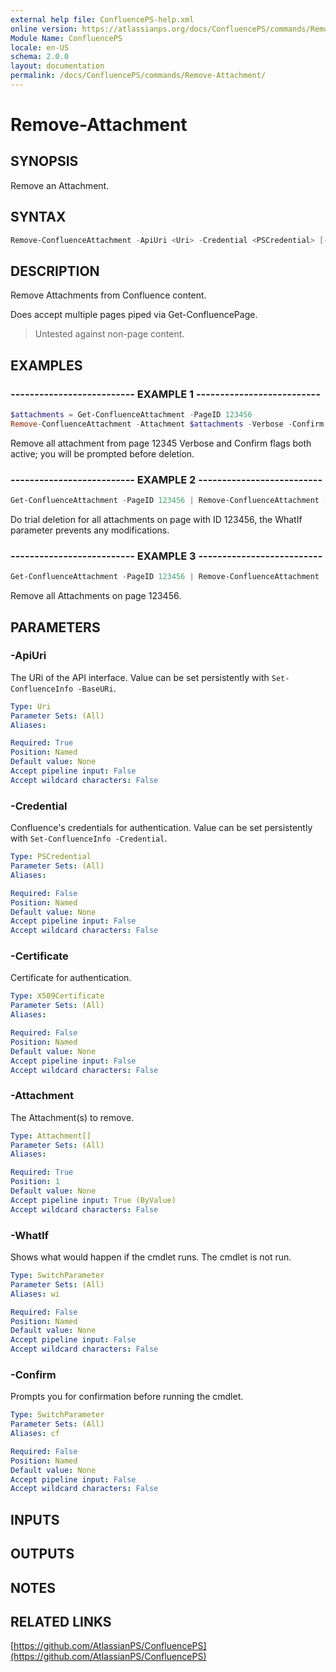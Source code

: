 ```yaml
---
external help file: ConfluencePS-help.xml
online version: https://atlassianps.org/docs/ConfluencePS/commands/Remove-Attachment/
Module Name: ConfluencePS
locale: en-US
schema: 2.0.0
layout: documentation
permalink: /docs/ConfluencePS/commands/Remove-Attachment/
---
```

# Remove-Attachment

## SYNOPSIS

Remove an Attachment.

## SYNTAX

```powershell
Remove-ConfluenceAttachment -ApiUri <Uri> -Credential <PSCredential> [-Attachment] <Attachment[]> [-WhatIf] [-Confirm]
```

## DESCRIPTION

Remove Attachments from Confluence content.

Does accept multiple pages piped via Get-ConfluencePage.

> Untested against non-page content.

## EXAMPLES

### -------------------------- EXAMPLE 1 --------------------------

```powershell
$attachments = Get-ConfluenceAttachment -PageID 123456
Remove-ConfluenceAttachment -Attachment $attachments -Verbose -Confirm
```

Remove all attachment from page 12345
Verbose and Confirm flags both active; you will be prompted before deletion.

### -------------------------- EXAMPLE 2 --------------------------

```powershell
Get-ConfluenceAttachment -PageID 123456 | Remove-ConfluenceAttachment -WhatIf
```

Do trial deletion for all attachments on page with ID 123456, the WhatIf parameter prevents any modifications.

### -------------------------- EXAMPLE 3 --------------------------

```powershell
Get-ConfluenceAttachment -PageID 123456 | Remove-ConfluenceAttachment
```

Remove all Attachments on page 123456.

## PARAMETERS

### -ApiUri

The URi of the API interface.
Value can be set persistently with `Set-ConfluenceInfo -BaseURi`.

```yaml
Type: Uri
Parameter Sets: (All)
Aliases:

Required: True
Position: Named
Default value: None
Accept pipeline input: False
Accept wildcard characters: False
```

### -Credential

Confluence's credentials for authentication.
Value can be set persistently with `Set-ConfluenceInfo -Credential`.

```yaml
Type: PSCredential
Parameter Sets: (All)
Aliases:

Required: False
Position: Named
Default value: None
Accept pipeline input: False
Accept wildcard characters: False
```

### -Certificate

Certificate for authentication.

```yaml
Type: X509Certificate
Parameter Sets: (All)
Aliases:

Required: False
Position: Named
Default value: None
Accept pipeline input: False
Accept wildcard characters: False
```

### -Attachment

The Attachment(s) to remove.

```yaml
Type: Attachment[]
Parameter Sets: (All)
Aliases:

Required: True
Position: 1
Default value: None
Accept pipeline input: True (ByValue)
Accept wildcard characters: False
```

### -WhatIf

Shows what would happen if the cmdlet runs.
The cmdlet is not run.

```yaml
Type: SwitchParameter
Parameter Sets: (All)
Aliases: wi

Required: False
Position: Named
Default value: None
Accept pipeline input: False
Accept wildcard characters: False
```

### -Confirm

Prompts you for confirmation before running the cmdlet.

```yaml
Type: SwitchParameter
Parameter Sets: (All)
Aliases: cf

Required: False
Position: Named
Default value: None
Accept pipeline input: False
Accept wildcard characters: False
```

## INPUTS

## OUTPUTS

## NOTES

## RELATED LINKS

[https://github.com/AtlassianPS/ConfluencePS](https://github.com/AtlassianPS/ConfluencePS)
